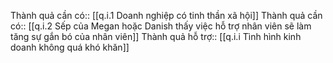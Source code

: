 Thành quả cần có:: [[q.i.1 Doanh nghiệp có tinh thần xã hội]]
Thành quả cần có:: [[q.i.2 Sếp của Megan hoặc Danish thấy việc hỗ trợ nhân viên sẽ làm tăng sự gắn bó của nhân viên]]
Thành quả hỗ trợ:: [[q.i.i Tình hình kinh doanh không quá khó khăn]]
